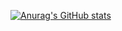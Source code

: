 [![Anurag's GitHub stats](https://github-readme-stats.vercel.app/api?username=xcraimax&locale=de&bg_color=#000000)](https://github.com/anuraghazra/github-readme-stats)
